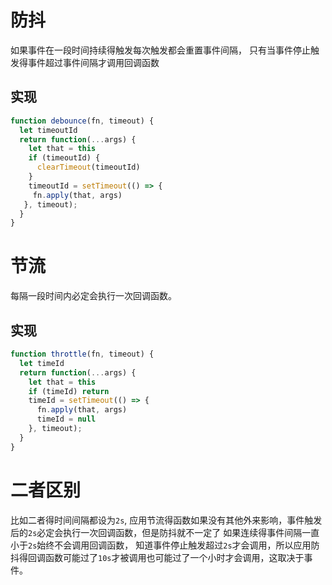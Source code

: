 # 防抖

如果事件在一段时间持续得触发每次触发都会重置事件间隔， 只有当事件停止触发得事件超过事件间隔才调用回调函数

## 实现

~~~js
function debounce(fn, timeout) {
  let timeoutId
  return function(...args) {
    let that = this
    if (timeoutId) {
      clearTimeout(timeoutId)
    }
    timeoutId = setTimeout(() => {
     fn.apply(that, args)
   }, timeout);
  }
}
~~~

# 节流

每隔一段时间内必定会执行一次回调函数。

## 实现

~~~js
function throttle(fn, timeout) {
  let timeId
  return function(...args) {
    let that = this
    if (timeId) return
    timeId = setTimeout(() => {
      fn.apply(that, args)
      timeId = null
    }, timeout);
  }
}
~~~

# 二者区别

比如二者得时间间隔都设为`2s`, 应用节流得函数如果没有其他外来影响，事件触发后的`2s`必定会执行一次回调函数，但是防抖就不一定了
如果连续得事件间隔一直小于`2s`始终不会调用回调函数， 知道事件停止触发超过`2s`才会调用，所以应用防抖得回调函数可能过了`10s`才被调用也可能过了一个小时才会调用，这取决于事件。